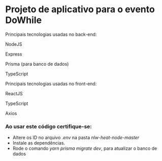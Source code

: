 # Projeto de aplicativo para o evento DoWhile

Principais tecnologias usadas no back-end:

NodeJS

Express

Prisma (para banco de dados)

TypeScript


Principais tecnologias usadas no front-end:

ReactJS

TypeScript

Axios

### Ao usar este código certifique-se:
- Altere os ID no arquivo _.env_ na pasta _nlw-heat-node-master_
- Instale as dependências.
- Rode o comando _yarn prisma migrate dev_, para atualizar o banco de dados  


